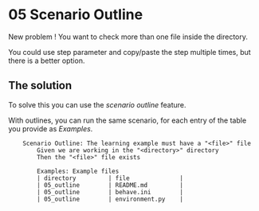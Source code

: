 # 05 Scenario Outline

New problem ! You want to check more than one file inside the directory.

You could use step parameter and copy/paste the step multiple times, but there is a better option.

## The solution

To solve this you can use the *scenario outline* feature.

With outlines, you can run the same scenario, for each entry of the table you provide as *Examples*.

```gherkin
    Scenario Outline: The learning example must have a "<file>" file
        Given we are working in the "<directory>" directory
        Then the "<file>" file exists

        Examples: Example files
        | directory         | file              |
        | 05_outline        | README.md         |
        | 05_outline        | behave.ini        |
        | 05_outline        | environment.py    |
```
